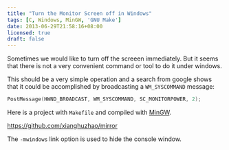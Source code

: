 ```yaml
---
title: "Turn the Monitor Screen off in Windows"
tags: [C, Windows, MinGW, 'GNU Make']
date: 2013-06-29T21:58:16+08:00
licensed: true
draft: false
---
```


Sometimes we would like to turn off the screeen immediately.
But it seems that there is not a very convenient command or tool
to do it under windows.

This should be a very simple operation and a search from google
shows that it could be accomplished by broadcasting a `WM_SYSCOMMAND`
message:

```c
PostMessage(HWND_BROADCAST, WM_SYSCOMMAND, SC_MONITORPOWER, 2);
```

Here is a project with `Makefile` and compiled with
[MinGW](http://www.mingw.org/).

<https://github.com/xianghuzhao/mirror>

The `-mwindows` link option is used to hide the console window.
